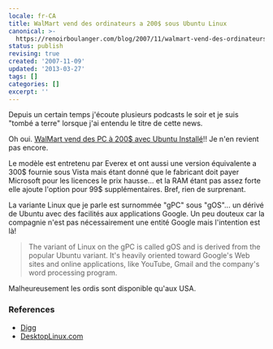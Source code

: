 ```yaml
---
locale: fr-CA
title: WalMart vend des ordinateurs a 200$ sous Ubuntu Linux
canonical: >-
  https://renoirboulanger.com/blog/2007/11/walmart-vend-des-ordinateurs-a-200-sous-ubuntu-linux/
status: publish
revising: true
created: '2007-11-09'
updated: '2013-03-27'
tags: []
categories: []
excerpt: ''
---
```


<p class="wiki-content">Depuis un certain temps j'écoute plusieurs podcasts le soir et je suis "tombé a terre" lorsque j'ai entendu le titre de cette news.</p>
Oh oui. <span class="nobr"><a href="http://www.walmart.com/catalog/product.do?product_id=7754614" rel="nofollow">WalMart vend des PC à 200$ avec Ubuntu Installé</a></span>!!

<!--more-->Je n'en revient pas encore.

Le modèle est entretenu par Everex et ont aussi une version équivalente a 300$ fournie sous Vista mais étant donné que le fabricant doit payer Microsoft pour les licences le prix hausse... et la RAM étant pas assez forte elle ajoute l'option pour 99$ supplémentaires. Bref, rien de surprenant.

La variante Linux que je parle est surnommée "gPC" sous "gOS"... un dérivé de Ubuntu avec des facilités aux applications Google. Un peu douteux car la compagnie n'est pas nécessairement une entité Google mais l'intention est là!
<blockquote>The variant of Linux on the gPC is called gOS and is derived from the popular Ubuntu variant. It's heavily oriented toward Google's Web sites and online applications, like YouTube, Gmail and the company's word processing program.</blockquote>
Malheureusement les ordis sont disponible qu'aux USA.
<h3><a title="WalMartvenddesordinateursa200$sousUbuntuLinux-References" name="WalMartvenddesordinateursa200$sousUbuntuLinux-References"></a>References</h3>
<ul>
	<li><span class="nobr"><a href="http://digg.com/tech_deals/Wal-Mart_Sells_$199_Linux_Computer" rel="nofollow">Digg</a></span></li>
	<li><span class="nobr"><a href="http://www.desktoplinux.com/news/NS7114714037.html" rel="nofollow">DesktopLinux.com</a></span></li>
</ul>